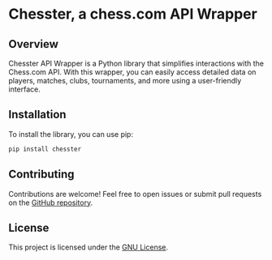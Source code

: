# Chesster, a chess.com API Wrapper

## Overview

Chesster API Wrapper is a Python library that simplifies interactions with the Chess.com API. With this wrapper, you can easily access detailed data on players, matches, clubs, tournaments, and more using a user-friendly interface.

## Installation
To install the library, you can use pip:

```bash
pip install chesster
```

## Contributing

Contributions are welcome! Feel free to open issues or submit pull requests on the [GitHub repository](https://github.com/RafaRpso/Chesster).

## License

This project is licensed under the [GNU License](https://www.gnu.org/licenses/gpl-3.0.en.html).



